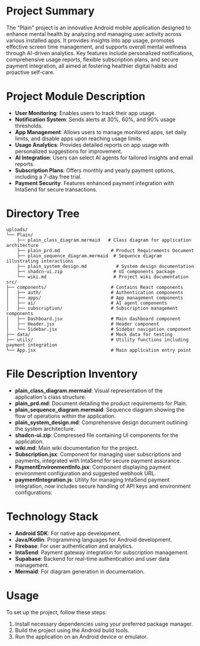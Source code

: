 # Project Summary
The "Plain" project is an innovative Android mobile application designed to enhance mental health by analyzing and managing user activity across various installed apps. It provides insights into app usage, promotes effective screen time management, and supports overall mental wellness through AI-driven analytics. Key features include personalized notifications, comprehensive usage reports, flexible subscription plans, and secure payment integration, all aimed at fostering healthier digital habits and proactive self-care.

# Project Module Description
- **User Monitoring**: Enables users to track their app usage.
- **Notification System**: Sends alerts at 30%, 60%, and 90% usage thresholds.
- **App Management**: Allows users to manage monitored apps, set daily limits, and disable apps upon reaching usage limits.
- **Usage Analytics**: Provides detailed reports on app usage with personalized suggestions for improvement.
- **AI Integration**: Users can select AI agents for tailored insights and email reports.
- **Subscription Plans**: Offers monthly and yearly payment options, including a 7-day free trial.
- **Payment Security**: Features enhanced payment integration with IntaSend for secure transactions.

# Directory Tree
```
uploads/
└── Plain/
    ├── plain_class_diagram.mermaid   # Class diagram for application architecture
    ├── plain_prd.md                   # Product Requirements Document
    ├── plain_sequence_diagram.mermaid  # Sequence diagram illustrating interactions
    ├── plain_system_design.md           # System design documentation
    ├── shadcn-ui.zip                   # UI components package
    └── wiki.md                         # Project wiki documentation
src/
├── components/                        # Contains React components
│   ├── auth/                          # Authentication components
│   ├── apps/                          # App management components
│   ├── ai/                            # AI agent components
│   ├── subscription/                  # Subscription management components
│   ├── Dashboard.jsx                  # Main dashboard component
│   ├── Header.jsx                     # Header component
│   └── Sidebar.jsx                    # Sidebar navigation component
├── data/                              # Mock data for testing
├── utils/                             # Utility functions including payment integration
└── App.jsx                            # Main application entry point
```

# File Description Inventory
- **plain_class_diagram.mermaid**: Visual representation of the application's class structure.
- **plain_prd.md**: Document detailing the product requirements for Plain.
- **plain_sequence_diagram.mermaid**: Sequence diagram showing the flow of operations within the application.
- **plain_system_design.md**: Comprehensive design document outlining the system architecture.
- **shadcn-ui.zip**: Compressed file containing UI components for the application.
- **wiki.md**: Main wiki documentation for the project.
- **Subscription.jsx**: Component for managing user subscriptions and payments, integrated with IntaSend for secure payment assurance.
- **PaymentEnvironmentInfo.jsx**: Component displaying payment environment configuration and suggested webhook URL.
- **paymentIntegration.js**: Utility for managing IntaSend payment integration, now includes secure handling of API keys and environment configurations.

# Technology Stack
- **Android SDK**: For native app development.
- **Java/Kotlin**: Programming languages for Android development.
- **Firebase**: For user authentication and analytics.
- **IntaSend**: Payment gateway integration for subscription management.
- **Supabase**: Backend for real-time authentication and user data management.
- **Mermaid**: For diagram generation in documentation.

# Usage
To set up the project, follow these steps:
1. Install necessary dependencies using your preferred package manager.
2. Build the project using the Android build tools.
3. Run the application on an Android device or emulator.
